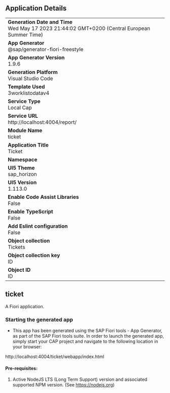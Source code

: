 ## Application Details
|               |
| ------------- |
|**Generation Date and Time**<br>Wed May 17 2023 21:44:02 GMT+0200 (Central European Summer Time)|
|**App Generator**<br>@sap/generator-fiori-freestyle|
|**App Generator Version**<br>1.9.6|
|**Generation Platform**<br>Visual Studio Code|
|**Template Used**<br>3worklistodatav4|
|**Service Type**<br>Local Cap|
|**Service URL**<br>http://localhost:4004/report/
|**Module Name**<br>ticket|
|**Application Title**<br>Ticket|
|**Namespace**<br>|
|**UI5 Theme**<br>sap_horizon|
|**UI5 Version**<br>1.113.0|
|**Enable Code Assist Libraries**<br>False|
|**Enable TypeScript**<br>False|
|**Add Eslint configuration**<br>False|
|**Object collection**<br>Tickets|
|**Object collection key**<br>ID|
|**Object ID**<br>ID|

## ticket

A Fiori application.

### Starting the generated app

-   This app has been generated using the SAP Fiori tools - App Generator, as part of the SAP Fiori tools suite.  In order to launch the generated app, simply start your CAP project and navigate to the following location in your browser:

http://localhost:4004/ticket/webapp/index.html

#### Pre-requisites:

1. Active NodeJS LTS (Long Term Support) version and associated supported NPM version.  (See https://nodejs.org)



